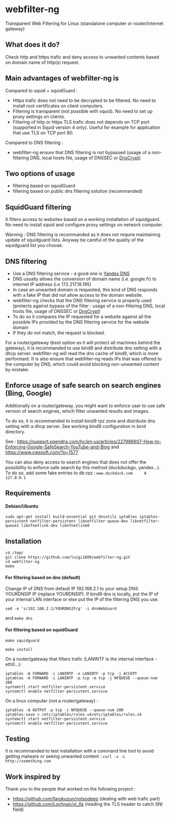 # webfilter-ng
Transparent Web Filtering for Linux (standalone computer or router/internet gateway)


What does it do?
--------------------
Check http and https trafic and deny access to unwanted contents based on domain name of http(s) request.

Main advantages of webfilter-ng is
--------------------

Compared to squid + squidGuard :
* Https trafic does not need to be decrypted to be filtered. No need to install root certificates on client computers.
* Filtering is transparent (not possible with squid). No need to set up proxy settings on clients.
* Filtering of http or https TLS trafic does not depends on TCP port (supported in Squid version 4 only). Useful for example for application that use TLS on TCP port 80.

Compared to DNS filtering :
* webfilter-ng ensure that DNS filtering is not bypassed (usage of a non-filtering DNS, local hosts file, usage of DNSSEC or [DnsCrypt](https://github.com/jedisct1/dnscrypt-proxy)) 

Two options of usage
--------------------
* filtering based on squidGuard
* filtering based on public dns filtering solution (recommanded)

SquidGuard filtering
--------------------
It filters access to websites based on a working installation of squidguard. No need to install squid and configure proxy settings on network computer.

Warning : DNS filtering is recommanded as it does not require maintaining update of squidguard lists. Anyway be careful of the quality of the squidguard list you choose.

DNS filtering
--------------------
* Use a DNS filtering service - a good one is [Yandex DNS](https://dns.yandex.com/)
* DNS usually allows the conversion of domain name (i.e. google.fr) to internet IP address (i.e 172.217.18.195)
* In case an unwanted domain is requested, this kind of DNS responds with a fake IP that did not allow access to the domain website.
* webfilter-ng checks that the DNS filtering service is properly used (protects against bypass of the filter : usage of a non-filtering DNS, local hosts file, usage of DNSSEC or [DnsCrypt](https://github.com/jedisct1/dnscrypt-proxy))
* To do so it compares the IP requested for a website against all the possible IPs provided by the DNS filtering service for the website domain
* If they do not match, the request is blocked.

For a router/gateway (best option as it will protect all machines behind the gateway), it is recommanded to use bind9 and distribute dns setting with a dhcp server. webfilter-ng will read the dns cache of bind9, which is more performant. It is also ensure that webfilter-ng reads IPs that was offered to the computer by DNS, which could avoid blocking non-unwanted content by mistake.

Enforce usage of safe search on search engines (Bing, Google)
--------------------
Additionally on a router/gateway, you might want to enforce user to use safe version of search engines, which filter unwanted results and images. 

To do so, it is recommanded to install bind9 rpz zone and distribute dns setting with a dhcp server. See working bind9 configuration in bind directory.

See : https://support.opendns.com/hc/en-us/articles/227986807-How-to-Enforcing-Google-SafeSearch-YouTube-and-Bing
and https://www.cwssoft.com/?p=1577

You can also deny access to search engines that does not offer the possibility to enforce safe search by this method (duckduckgo, yandex...). To do so, add some fake entries to db.rpz :
```www.duckduck.com     A 127.0.0.1```


Requirements
--------------------

#### Debian/Ubuntu

```sudo apt-get install build-essential git dnsutils iptables iptables-persistent netfilter-persistent libnetfilter-queue-dev libnetfilter-queue1 libnfnetlink-dev libnfnetlink0```


Installation
--------------------
```
cd /tmp/
git clone https://github.com/luigi1809/webfilter-ng.git
cd webfilter-ng
make
```

#### For filtering based on dns (default)
Change IP of DNS from default IP 192.168.2.1 to your setup DNS YOURDNSIP IP (replace YOURDNSIP).
If bind9 dns is locally, put the IP of your internal LAN interface or else put the IP of the filtering DNS you use.

```sed -e 's/192.168.2.1/YOURDNSIP/g' -i dnsWebGuard```

and 
```make dns```

#### For filtering based on squidGuard
```make squidguard```

```make install```

On a router/gateway that filters trafic (LANINTF is the internal interface - eth0...):

```
iptables -A FORWARD -i LANINTF -o LANINTF -p tcp -j ACCEPT
iptables -A FORWARD -i LANINTF -p tcp -m tcp -j NFQUEUE --queue-num 200
systemctl start netfilter-persistent.service
systemctl enable netfilter-persistent.service
```

On a linux computer (not a router/gateway)  :

```
iptables -A OUTPUT -p tcp -j NFQUEUE --queue-num 200
iptables-save > /etc/iptables/rules.v4/etc/iptables/rules.v4
systemctl start netfilter-persistent.service
systemctl enable netfilter-persistent.service
```

Testing
--------------------
It is recommanded to test installation with a command line tool to avoid getting malware or seeing unwanted content :
```curl -v -L http://something.com```

Work inspired by
--------------------
Thank you to the people that worked on the following project :

* https://github.com/farukuzun/notsodeep (dealing with web trafic part)
* https://github.com/Lochnair/xt_tls (reading the TLS header to catch SNI field)
